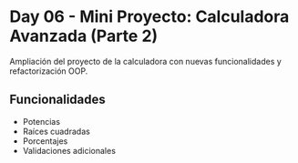 # Day 06 - Mini Proyecto: Calculadora Avanzada (Parte 2)

Ampliación del proyecto de la calculadora con nuevas funcionalidades y refactorización OOP.

## Funcionalidades
- Potencias
- Raíces cuadradas
- Porcentajes
- Validaciones adicionales